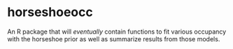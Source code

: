 # horseshoeocc
 
An R package that will *eventually* contain functions to fit various occupancy with the horseshoe prior as well as summarize results from those models.
